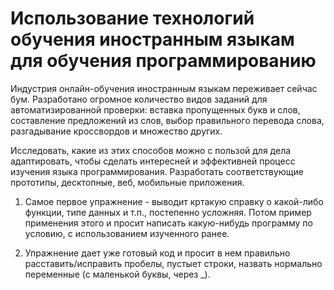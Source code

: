 # Использование технологий обучения иностранным языкам для обучения программированию

Индустрия онлайн-обучения иностранным языкам переживает сейчас бум. Разработано огромное количество видов заданий для автоматизированной проверки: вставка пропущенных букв и слов, составление предложений из слов, выбор правильного перевода слова, разгадывание кроссвордов и множество других.

Исследовать, какие из этих способов можно с пользой для дела адаптировать, чтобы сделать интересней и эффективней процесс изучения языка программирования.
Разработать соответствующие прототипы, десктопные, веб, мобильные приложения. 


1. Самое первое упражнение - выводит кртакую справку о какой-либо функции, типе данных и т.п., постепенно усложняя. Потом пример применения этого и просит написать какую-нибудь программу по условию, с использованием изученного ранее.

2. Упражнение дает уже готовый код и просит в нем правильно расставить/исправить пробелы, пустыет строки, назвать нормально переменные (с маленькой буквы, через _).
